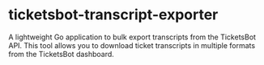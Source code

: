 # ticketsbot-transcript-exporter
A lightweight Go application to bulk export transcripts from the TicketsBot API. This tool allows you to download ticket transcripts in multiple formats from the TicketsBot dashboard.

